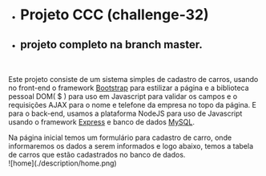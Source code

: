 * <h1>Projeto CCC (challenge-32)</h1>
* <h2>projeto completo na branch master.</h2>
<br>
<p>
  Este projeto consiste de um sistema simples de cadastro de carros, usando no front-end o framework <a href="https://getbootstrap.com/">Bootstrap</a> para estilizar a página e a biblioteca pessoal DOM( $ ) para uso em Javascript para validar os campos e o requisições AJAX para o nome e telefone da empresa no topo da página. E para o back-end, usamos a plataforma NodeJS para uso de Javascript usando o framework <a href="https://expressjs.com/pt-br/">Express</a> e banco de dados <a href="https://www.mysql.com/">MySQL</a>.
</p>
<p>
  Na página inicial temos um formulário para cadastro de carro, onde informaremos os dados a serem informados e logo abaixo,
  temos a tabela de carros que estão cadastrados no banco de dados.<br>
  ![home](./description/home.png)

</p>
